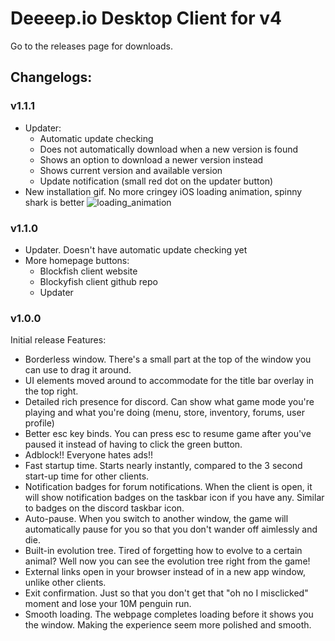 # Deeeep.io Desktop Client for v4

Go to the releases page for downloads. 

## Changelogs:
### v1.1.1
- Updater:
  - Automatic update checking
  - Does not automatically download when a new version is found
  - Shows an option to download a newer version instead
  - Shows current version and available version
  - Update notification (small red dot on the updater button)
- New installation gif. No more cringey iOS loading animation, spinny shark is better
![loading_animation](https://raw.githubusercontent.com/blockyfish-client/Desktop-Client/master/img/loading.gif)  

### v1.1.0
- Updater. Doesn't have automatic update checking yet
- More homepage buttons:
  - Blockfish client website
  - Blockyfish client github repo
  - Updater  

### v1.0.0
Initial release
Features:
- Borderless window. There's a small part at the top of the window you can use to drag it around. 
- UI elements moved around to accommodate for the title bar overlay in the top right. 
- Detailed rich presence for discord. Can show what game mode you're playing and what you're doing (menu, store, inventory, forums, user profile)
- Better esc key binds. You can press esc to resume game after you've paused it instead of having to click the green button. 
- Adblock!! Everyone hates ads!!
- Fast startup time. Starts nearly instantly, compared to the 3 second start-up time for other clients. 
- Notification badges for forum notifications. When the client is open, it will show notification badges on the taskbar icon if you have any. Similar to badges on the discord taskbar icon. 
- Auto-pause. When you switch to another window, the game will automatically pause for you so that you don't wander off aimlessly and die. 
- Built-in evolution tree. Tired of forgetting how to evolve to a certain animal? Well now you can see the evolution tree right from the game!
- External links open in your browser instead of in a new app window, unlike other clients. 
- Exit confirmation. Just so that you don't get that "oh no I misclicked" moment and lose your 10M penguin run. 
- Smooth loading. The webpage completes loading before it shows you the window. Making the experience seem more polished and smooth. 